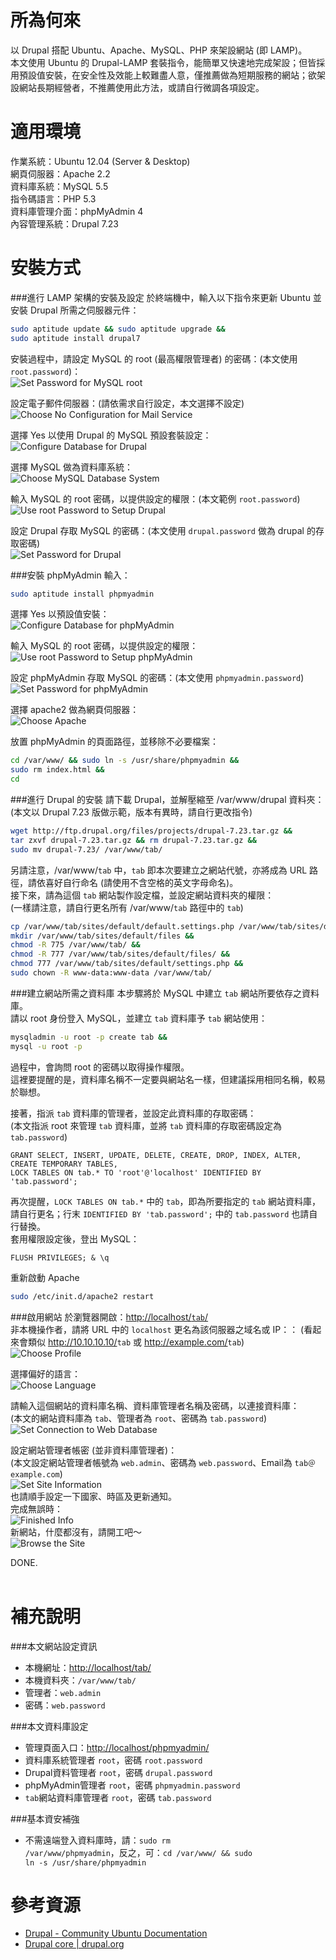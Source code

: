 所為何來
=
以 Drupal 搭配 Ubuntu、Apache、MySQL、PHP 來架設網站 (即 LAMP)。  
本文使用 Ubuntu 的 Drupal-LAMP 套裝指令，能簡單又快速地完成架設；但皆採用預設值安裝，在安全性及效能上較難盡人意，僅推薦做為短期服務的網站；欲架設網站長期經營者，不推薦使用此方法，或請自行微調各項設定。

適用環境
=
作業系統：Ubuntu 12.04 (Server & Desktop)  
網頁伺服器：Apache 2.2  
資料庫系統：MySQL 5.5  
指令碼語言：PHP 5.3  
資料庫管理介面：phpMyAdmin 4  
內容管理系統：Drupal 7.23
  
安裝方式
=
###進行 LAMP 架構的安裝及設定
於終端機中，輸入以下指令來更新 Ubuntu 並安裝 Drupal 所需之伺服器元件：
```bash
sudo aptitude update && sudo aptitude upgrade &&
sudo aptitude install drupal7
```
安裝過程中，請設定 MySQL 的 root (最高權限管理者) 的密碼：(本文使用 <code>root.password</code>)：  
![Set Password for MySQL root](https://lh5.googleusercontent.com/-C7DmC1wJ5RY/Ugxmh7Rh29I/AAAAAAAAf48/Q6kToP6w0YQ/w850-h567-no/01+Set+Password+for+MySQL+root.jpg)  

設定電子郵件伺服器：(請依需求自行設定，本文選擇不設定)  
![Choose No Configuration for Mail Service](https://lh3.googleusercontent.com/-Q_BFwKU3lHc/Ugxmhx_Do5I/AAAAAAAAf44/vzDUo7Y1jDU/w819-h546-no/02+Choose+No+configuration+for+Mail+Service.jpg)  

選擇 Yes 以使用 Drupal 的 MySQL 預設套裝設定：  
![Configure Database for Drupal](https://lh6.googleusercontent.com/-MbHCb1rNbRM/Ugxmhz4uzhI/AAAAAAAAf40/VBRDsFlGdwM/w787-h546-no/03+Configure+Database+for+Drupal.jpg)  

選擇 MySQL 做為資料庫系統：  
![Choose MySQL Database System](https://lh3.googleusercontent.com/-1dlx88_ephk/Ugxmi90VasI/AAAAAAAAf5Q/f0w5NA5IIOY/w819-h546-no/04+Choose+MySQL+Database+Type.jpg)  

輸入 MySQL 的 root 密碼，以提供設定的權限：(本文範例 <code>root.password</code>)  
![Use root Password to Setup Drupal](https://lh3.googleusercontent.com/-FQKXdFSrGmg/Ugxmi7ZFS0I/AAAAAAAAf5U/WAA6m_39lc4/w819-h546-no/05+Use+root+Password+to+Setup+Drupal.jpg)  

設定 Drupal 存取 MySQL 的密碼：(本文使用 <code>drupal.password</code> 做為 drupal 的存取密碼)  
![Set Password for Drupal](https://lh4.googleusercontent.com/-ZfyIxA_N4L4/Ugxmi6_WgDI/AAAAAAAAf5M/WbLdqYgfbnk/w819-h546-no/06+Set+Password+for+Drupal.jpg)  
  
###安裝 phpMyAdmin
輸入：
```bash
sudo aptitude install phpmyadmin
```
選擇 Yes 以預設值安裝：  
![Configure Database for phpMyAdmin](https://lh6.googleusercontent.com/-fgSb2S3M1yk/Ugxmjh8xWlI/AAAAAAAAf50/8PrmzAR2ufI/w819-h546-no/07+Configure+Database+for+phpMyAdmin.jpg)  

輸入 MySQL 的 root 密碼，以提供設定的權限：  
![Use root Password to Setup phpMyAdmin](https://lh3.googleusercontent.com/-9dJk5jNetSI/UgxmkL2odsI/AAAAAAAAf5w/SpWE7to7aqc/w819-h546-no/08+Use+root+Password+to+Setup+phpMyAdmin.jpg)  

設定 phpMyAdmin 存取 MySQL 的密碼：(本文使用 <code>phpmyadmin.password</code>)  
![Set Password for phpMyAdmin](https://lh6.googleusercontent.com/-po92ErgW2Y4/UgxmkJQ7QkI/AAAAAAAAf5s/NipA4TLvmgA/w819-h546-no/09+Set+Password+for+phpMyAdmin.jpg)  

選擇 apache2 做為網頁伺服器：  
![Choose Apache](https://lh5.googleusercontent.com/-ZVDE-nWWWog/Ugxmklcc32I/AAAAAAAAf54/9VaDdNfxkXk/w819-h546-no/10+Choose+Apache.jpg)  

放置 phpMyAdmin 的頁面路徑，並移除不必要檔案：
```bash
cd /var/www/ && sudo ln -s /usr/share/phpmyadmin && 
sudo rm index.html && 
cd
```
  
###進行 Drupal 的安裝
請下載 Drupal，並解壓縮至 /var/www/drupal 資料夾：  
(本文以 Drupal 7.23 版做示範，版本有異時，請自行更改指令)  
```bash
wget http://ftp.drupal.org/files/projects/drupal-7.23.tar.gz &&
tar zxvf drupal-7.23.tar.gz && rm drupal-7.23.tar.gz &&
sudo mv drupal-7.23/ /var/www/tab/
```
另請注意，/var/www/<code>tab</code> 中，<code>tab</code> 即本次要建立之網站代號，亦將成為 URL 路徑，請依喜好自行命名 (請使用不含空格的英文字母命名)。  
接下來，請為這個 <code>tab</code> 網站製作設定檔，並設定網站資料夾的權限：  
(一樣請注意，請自行更名所有 /var/www/<code>tab</code> 路徑中的 <code>tab</code>)
```bash
cp /var/www/tab/sites/default/default.settings.php /var/www/tab/sites/default/settings.php && 
mkdir /var/www/tab/sites/default/files && 
chmod -R 775 /var/www/tab/ && 
chmod -R 777 /var/www/tab/sites/default/files/ && 
chmod 777 /var/www/tab/sites/default/settings.php && 
sudo chown -R www-data:www-data /var/www/tab/
```
  
###建立網站所需之資料庫
本步驟將於 MySQL 中建立 <code>tab</code> 網站所要依存之資料庫。  
請以 root 身份登入 MySQL，並建立 <code>tab</code> 資料庫予 <code>tab</code> 網站使用：
```bash
mysqladmin -u root -p create tab && 
mysql -u root -p
```
過程中，會詢問 root 的密碼以取得操作權限。  
這裡要提醒的是，資料庫名稱不一定要與網站名一樣，但建議採用相同名稱，較易於聯想。  
  
接著，指派 <code>tab</code> 資料庫的管理者，並設定此資料庫的存取密碼：  
(本文指派 root 來管理 <code>tab</code> 資料庫，並將 <code>tab</code> 資料庫的存取密碼設定為 <code>tab.password</code>)
```mysql
GRANT SELECT, INSERT, UPDATE, DELETE, CREATE, DROP, INDEX, ALTER, CREATE TEMPORARY TABLES, 
LOCK TABLES ON tab.* TO 'root'@'localhost' IDENTIFIED BY 'tab.password';
```
再次提醒，<code>LOCK TABLES ON tab.*</code> 中的 <code>tab</code>，即為所要指定的 <code>tab</code> 網站資料庫，請自行更名；行末 <code>IDENTIFIED BY 'tab.password';</code> 中的 <code>tab.password</code> 也請自行替換。  
套用權限設定後，登出 MySQL：
```mysql
FLUSH PRIVILEGES; & \q
```
重新啟動 Apache
```bash
sudo /etc/init.d/apache2 restart
```
  
###啟用網站
於瀏覽器開啟：[http://localhost/<code>tab</code>/](http://localhost/tab/)  
非本機操作者，請將 URL 中的 <code>localhost</code> 更名為該伺服器之域名或 IP：：
(看起來會類似 http://10.10.10.10/<code>tab</code> 或 http://example.com/<code>tab</code>)  
![Choose Profile](https://lh5.googleusercontent.com/-DT3tbGbLDC4/UgxmlX95lqI/AAAAAAAAf6Q/TY7d7fgOW6g/w918-h487-no/11+Choose+Profile.jpg)  
   
選擇偏好的語言：  
![Choose Language](https://lh3.googleusercontent.com/-i2cdLfsEUZo/UgxmlXgbJoI/AAAAAAAAf6M/FAj_hY9iiFg/w918-h487-no/12+Choose+Language.jpg)  

請輸入這個網站的資料庫名稱、資料庫管理者名稱及密碼，以連接資料庫：  
(本文的網站資料庫為 <code>tab</code>、管理者為 <code>root</code>、密碼為 <code>tab.password</code>)  
![Set Connection to Web Database](https://lh3.googleusercontent.com/-F0LiFPF5ywQ/UgxmlYigh7I/AAAAAAAAf6I/YPtFA6W2kEw/w887-h546-no/13+Set+Connection+to+Web+Database.jpg)  
  
設定網站管理者帳密 (並非資料庫管理者)：  
(本文設定網站管理者帳號為 <code>web.admin</code>、密碼為 <code>web.password</code>、Email為 <code>tab＠example.com</code>)  
![Set Site Information](https://lh5.googleusercontent.com/-Vqx6SqQVh6M/UgxmmU24B9I/AAAAAAAAf6s/qphUHeHY92A/w384-h546-no/14+Set+Site+Information.jpg)  
也請順手設定一下國家、時區及更新通知。    
完成無誤時：  
![Finished Info](https://lh5.googleusercontent.com/-mwg5ytSXjRc/UgxmmfnSCGI/AAAAAAAAf6k/z4B-SRMDg_Y/w918-h479-no/15+Finished+Info.jpg)  
新網站，什麼都沒有，請開工吧～  
![Browse the Site](https://lh3.googleusercontent.com/-mpjYLzMoj3s/UgxmmU0G29I/AAAAAAAAf6g/YlvjqSHa4a4/w816-h546-no/16+Browse+the+Site.jpg)  
  
DONE.
<br>
<br>

補充說明
=
###本文網站設定資訊

* 本機網址：[http://localhost/tab/](http://localhost/tab/)
* 本機資料夾：<code>/var/www/tab/</code>
* 管理者：<code>web.admin</code>
* 密碼：<code>web.password</code>

###本文資料庫設定

* 管理頁面入口：[http://localhost/phpmyadmin/](http://localhost/phpmyadmin/)
* 資料庫系統管理者 <code>root</code>，密碼 <code>root.password</code>
* Drupal資料管理者 <code>root</code>，密碼 <code>drupal.password</code>
* phpMyAdmin管理者 <code>root</code>，密碼 <code>phpmyadmin.password</code>
* <code>tab</code>網站資料庫管理者 <code>root</code>，密碼 <code>tab.password</code>

###基本資安補強  

* 不需遠端登入資料庫時，請：<code>sudo rm /var/www/phpmyadmin</code>，反之，可：<code>cd /var/www/ && sudo ln -s /usr/share/phpmyadmin</code>

參考資源
=
* [Drupal - Community Ubuntu Documentation](https://help.ubuntu.com/community/Drupal)
* [Drupal core | drupal.org](https://drupal.org/project/drupal)
